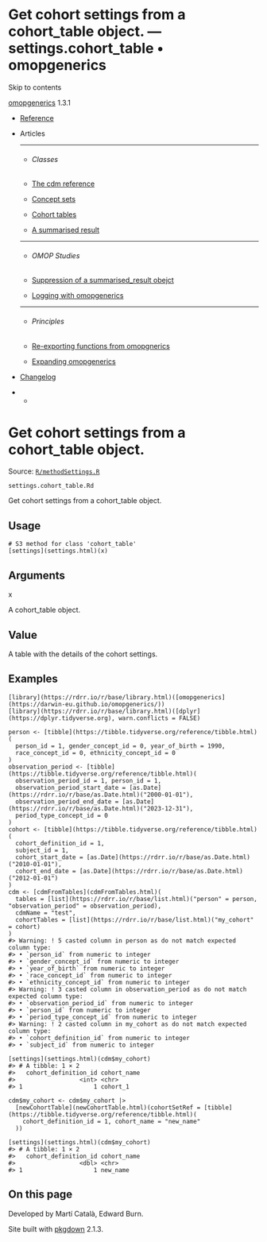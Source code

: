 # Get cohort settings from a cohort_table object. — settings.cohort_table • omopgenerics

Skip to contents

[omopgenerics](../index.html) 1.3.1

  * [Reference](../reference/index.html)
  * Articles
    * * * *

    * ###### Classes

    * [The cdm reference](../articles/cdm_reference.html)
    * [Concept sets](../articles/codelists.html)
    * [Cohort tables](../articles/cohorts.html)
    * [A summarised result](../articles/summarised_result.html)
    * * * *

    * ###### OMOP Studies

    * [Suppression of a summarised_result obejct](../articles/suppression.html)
    * [Logging with omopgenerics](../articles/logging.html)
    * * * *

    * ###### Principles

    * [Re-exporting functions from omopgnerics](../articles/reexport.html)
    * [Expanding omopgenerics](../articles/expanding_omopgenerics.html)
  * [Changelog](../news/index.html)


  *   * [](https://github.com/darwin-eu/omopgenerics/)



# Get cohort settings from a cohort_table object.

Source: [`R/methodSettings.R`](https://github.com/darwin-eu/omopgenerics/blob/v1.3.1/R/methodSettings.R)

`settings.cohort_table.Rd`

Get cohort settings from a cohort_table object.

## Usage
    
    
    # S3 method for class 'cohort_table'
    [settings](settings.html)(x)

## Arguments

x
    

A cohort_table object.

## Value

A table with the details of the cohort settings.

## Examples
    
    
    [library](https://rdrr.io/r/base/library.html)([omopgenerics](https://darwin-eu.github.io/omopgenerics/))
    [library](https://rdrr.io/r/base/library.html)([dplyr](https://dplyr.tidyverse.org), warn.conflicts = FALSE)
    
    person <- [tibble](https://tibble.tidyverse.org/reference/tibble.html)(
      person_id = 1, gender_concept_id = 0, year_of_birth = 1990,
      race_concept_id = 0, ethnicity_concept_id = 0
    )
    observation_period <- [tibble](https://tibble.tidyverse.org/reference/tibble.html)(
      observation_period_id = 1, person_id = 1,
      observation_period_start_date = [as.Date](https://rdrr.io/r/base/as.Date.html)("2000-01-01"),
      observation_period_end_date = [as.Date](https://rdrr.io/r/base/as.Date.html)("2023-12-31"),
      period_type_concept_id = 0
    )
    cohort <- [tibble](https://tibble.tidyverse.org/reference/tibble.html)(
      cohort_definition_id = 1,
      subject_id = 1,
      cohort_start_date = [as.Date](https://rdrr.io/r/base/as.Date.html)("2010-01-01"),
      cohort_end_date = [as.Date](https://rdrr.io/r/base/as.Date.html)("2012-01-01")
    )
    cdm <- [cdmFromTables](cdmFromTables.html)(
      tables = [list](https://rdrr.io/r/base/list.html)("person" = person, "observation_period" = observation_period),
      cdmName = "test",
      cohortTables = [list](https://rdrr.io/r/base/list.html)("my_cohort" = cohort)
    )
    #> Warning: ! 5 casted column in person as do not match expected column type:
    #> • `person_id` from numeric to integer
    #> • `gender_concept_id` from numeric to integer
    #> • `year_of_birth` from numeric to integer
    #> • `race_concept_id` from numeric to integer
    #> • `ethnicity_concept_id` from numeric to integer
    #> Warning: ! 3 casted column in observation_period as do not match expected column type:
    #> • `observation_period_id` from numeric to integer
    #> • `person_id` from numeric to integer
    #> • `period_type_concept_id` from numeric to integer
    #> Warning: ! 2 casted column in my_cohort as do not match expected column type:
    #> • `cohort_definition_id` from numeric to integer
    #> • `subject_id` from numeric to integer
    
    [settings](settings.html)(cdm$my_cohort)
    #> # A tibble: 1 × 2
    #>   cohort_definition_id cohort_name
    #>                  <int> <chr>      
    #> 1                    1 cohort_1   
    
    cdm$my_cohort <- cdm$my_cohort |>
      [newCohortTable](newCohortTable.html)(cohortSetRef = [tibble](https://tibble.tidyverse.org/reference/tibble.html)(
        cohort_definition_id = 1, cohort_name = "new_name"
      ))
    
    [settings](settings.html)(cdm$my_cohort)
    #> # A tibble: 1 × 2
    #>   cohort_definition_id cohort_name
    #>                  <dbl> <chr>      
    #> 1                    1 new_name   
    
    

## On this page

Developed by Martí Català, Edward Burn.

Site built with [pkgdown](https://pkgdown.r-lib.org/) 2.1.3.
